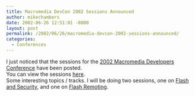 ```yaml
---
title: Macromedia DevCon 2002 Sessions Announced
author: mikechambers
date: 2002-06-26 12:51:01 -0800
layout: post
permalink: /2002/06/26/macromedia-devcon-2002-sessions-announced/
categories:
  - Conferences
---
```



I just noticed that the sessions for the [2002 Macromedia Developers Conference][1] have been posted.  
You can view the sessions [here][2].  
Some interesting topics / tracks. I will be doing two sessions, one on [Flash and Security][3], and one on&nbsp;[Flash Remoting][4].

 [1]: http://www.macromedia.com/v1/conference/
 [2]: http://www.macromedia.com/v1/conference/ConferenceProgramDetails.cfm
 [3]: http://www.macromedia.com/v1/conference/ConferenceProgramDetails.cfm#RI012W
 [4]: http://www.macromedia.com/v1/conference/ConferenceProgramDetails.cfm#RI306W